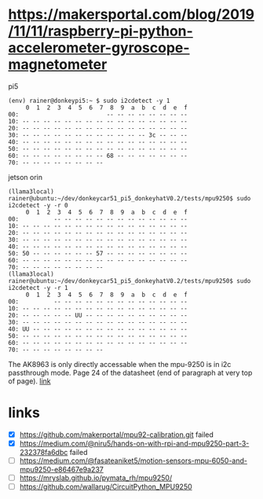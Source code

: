 # https://makersportal.com/blog/2019/11/11/raspberry-pi-python-accelerometer-gyroscope-magnetometer

pi5
```
(env) rainer@donkeypi5:~ $ sudo i2cdetect -y 1
     0  1  2  3  4  5  6  7  8  9  a  b  c  d  e  f
00:                         -- -- -- -- -- -- -- -- 
10: -- -- -- -- -- -- -- -- -- -- -- -- -- -- -- -- 
20: -- -- -- -- -- -- -- -- -- -- -- -- -- -- -- -- 
30: -- -- -- -- -- -- -- -- -- -- -- -- 3c -- -- -- 
40: -- -- -- -- -- -- -- -- -- -- -- -- -- -- -- -- 
50: -- -- -- -- -- -- -- -- -- -- -- -- -- -- -- -- 
60: -- -- -- -- -- -- -- -- 68 -- -- -- -- -- -- -- 
70: -- -- -- -- -- -- -- --    
```

jetson orin
```
(llama3local) rainer@ubuntu:~/dev/donkeycar51_pi5_donkeyhatV0.2/tests/mpu9250$ sudo i2cdetect -y -r 0
     0  1  2  3  4  5  6  7  8  9  a  b  c  d  e  f
00:          -- -- -- -- -- -- -- -- -- -- -- -- -- 
10: -- -- -- -- -- -- -- -- -- -- -- -- -- -- -- -- 
20: -- -- -- -- -- -- -- -- -- -- -- -- -- -- -- -- 
30: -- -- -- -- -- -- -- -- -- -- -- -- -- -- -- -- 
40: -- -- -- -- -- -- -- -- -- -- -- -- -- -- -- -- 
50: 50 -- -- -- -- -- -- 57 -- -- -- -- -- -- -- -- 
60: -- -- -- -- -- -- -- -- -- -- -- -- -- -- -- -- 
70: -- -- -- -- -- -- -- --                         
(llama3local) rainer@ubuntu:~/dev/donkeycar51_pi5_donkeyhatV0.2/tests/mpu9250$ sudo i2cdetect -y -r 1
     0  1  2  3  4  5  6  7  8  9  a  b  c  d  e  f
00:          -- -- -- -- -- -- -- -- -- -- -- -- -- 
10: -- -- -- -- -- -- -- -- -- -- -- -- -- -- -- -- 
20: -- -- -- -- -- UU -- -- -- -- -- -- -- -- -- -- 
30: -- -- -- -- -- -- -- -- -- -- -- -- -- -- -- -- 
40: UU -- -- -- -- -- -- -- -- -- -- -- -- -- -- -- 
50: -- -- -- -- -- -- -- -- -- -- -- -- -- -- -- -- 
60: -- -- -- -- -- -- -- -- -- -- -- -- -- -- -- -- 
70: -- -- -- -- -- -- -- -- 
```

The AK8963 is only directly accessable when the mpu-9250 is in i2c passthrough mode. Page 24 of the datasheet (end of paragraph at very top of page). [link](https://www.reddit.com/r/embedded/comments/kurlke/i2cdetect_not_detecting_ak8963_sensor_on_mpu9250/?rdt=45508)


# links
- [x] https://github.com/makerportal/mpu92-calibration.git failed
- [x] https://medium.com/@niru5/hands-on-with-rpi-and-mpu9250-part-3-232378fa6dbc failed
- [ ] https://medium.com/@fasateaniket5/motion-sensors-mpu-6050-and-mpu9250-e86467e9a237
- [ ] https://mryslab.github.io/pymata_rh/mpu9250/
- [ ] https://github.com/wallarug/CircuitPython_MPU9250
